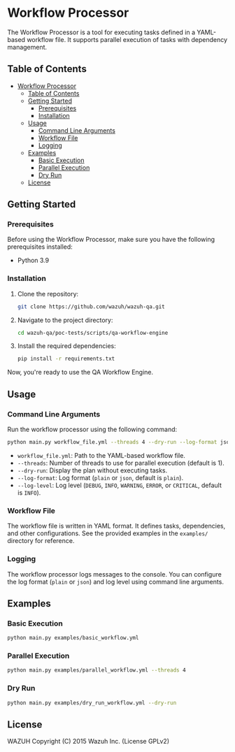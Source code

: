 # Workflow Processor

The Workflow Processor is a tool for executing tasks defined in a YAML-based workflow file. It supports parallel execution of tasks with dependency management.

## Table of Contents

- [Workflow Processor](#workflow-processor)
  - [Table of Contents](#table-of-contents)
  - [Getting Started](#getting-started)
    - [Prerequisites](#prerequisites)
    - [Installation](#installation)
  - [Usage](#usage)
    - [Command Line Arguments](#command-line-arguments)
    - [Workflow File](#workflow-file)
    - [Logging](#logging)
  - [Examples](#examples)
    - [Basic Execution](#basic-execution)
    - [Parallel Execution](#parallel-execution)
    - [Dry Run](#dry-run)
  - [License](#license)

## Getting Started

### Prerequisites

Before using the Workflow Processor, make sure you have the following prerequisites installed:

- Python 3.9

### Installation

1. Clone the repository:

   ```bash
   git clone https://github.com/wazuh/wazuh-qa.git
   ```

2. Navigate to the project directory:

   ```bash
   cd wazuh-qa/poc-tests/scripts/qa-workflow-engine
   ```

3. Install the required dependencies:

   ```bash
   pip install -r requirements.txt
   ```

Now, you're ready to use the QA Workflow Engine.

## Usage

### Command Line Arguments

Run the workflow processor using the following command:

```bash
python main.py workflow_file.yml --threads 4 --dry-run --log-format json --log-level INFO
```

- `workflow_file.yml`: Path to the YAML-based workflow file.
- `--threads`: Number of threads to use for parallel execution (default is 1).
- `--dry-run`: Display the plan without executing tasks.
- `--log-format`: Log format (`plain` or `json`, default is `plain`).
- `--log-level`: Log level (`DEBUG`, `INFO`, `WARNING`, `ERROR`, or `CRITICAL`, default is `INFO`).

### Workflow File

The workflow file is written in YAML format. It defines tasks, dependencies, and other configurations. See the provided examples in the `examples/` directory for reference.

### Logging

The workflow processor logs messages to the console. You can configure the log format (`plain` or `json`) and log level using command line arguments.

## Examples

### Basic Execution

```bash
python main.py examples/basic_workflow.yml
```

### Parallel Execution

```bash
python main.py examples/parallel_workflow.yml --threads 4
```

### Dry Run

```bash
python main.py examples/dry_run_workflow.yml --dry-run
```

## License

WAZUH Copyright (C) 2015 Wazuh Inc.  (License GPLv2)
